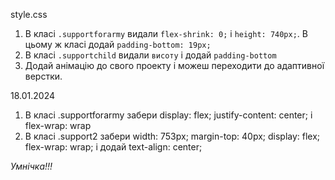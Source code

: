 style.css
1. В класі `.supportforarmy` видали  `flex-shrink: 0;` і  `height: 740px;`. В цьому ж класі додай `padding-bottom: 19px;`
2. В класі `.supportchild` видали `висоту` і додай `padding-bottom`
3. Додай анімацію до свого проекту і можеш переходити до адаптивної верстки.

18.01.2024
1. В класі .supportforarmy забери display: flex;  justify-content: center; і flex-wrap: wrap
2. В класі .support2 забери width: 753px; margin-top: 40px;  display: flex; flex-wrap: wrap; і додай text-align: center;

*Умнічка!!!*